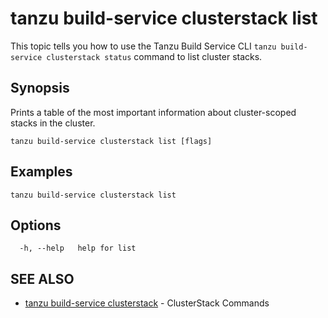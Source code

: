 # tanzu build-service clusterstack list

This topic tells you how to use the Tanzu Build Service CLI `tanzu build-service clusterstack status`
command to list cluster stacks.

## Synopsis

Prints a table of the most important information about cluster-scoped stacks in the cluster.

```console
tanzu build-service clusterstack list [flags]
```

## Examples

```console
tanzu build-service clusterstack list
```

## Options

```console
  -h, --help   help for list
```

## SEE ALSO

* [tanzu build-service clusterstack](tanzu_build-service_clusterstack.hbs.md)	 - ClusterStack Commands

